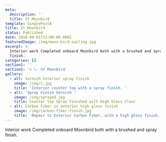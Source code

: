 ```yaml
---
meta:
  description: ''
  title: SY Moonbird
template: SinglePostA
title: SY Moonbird
status: Published
date: 2018-09-01T22:00:00.000Z
featuredImage: /img/moon-bird-sailing.jpg
excerpt: >-
  Interior work Completed onboard Moonbird both with a brushed and spray
  finish. 
categories: []
section1: ''
section2: '> \- SY Moonbird'
gallery:
  - alt: Varnish Interior spray finish
    image: /img/i.jpg
    title: 'Interior counter top with a spray finish. '
  - alt: 'Spray Finish Varnish '
    image: /img/sprayed.jpg
    title: Counter top Spray Finished with High Gloss Clear
  - alt: Carbon Fiber on exterior high gloss finish
    image: /img/carbon-fiber-finsih.jpg
    title: 'Repair to Exterior Carbon Fiber, with a high gloss finish. '
---
```

Interior work Completed onboard Moonbird both with a brushed and spray finish.
